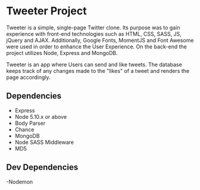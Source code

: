 # Tweeter Project

Tweeter is a simple, single-page Twitter clone. Its purpose was to gain experience with front-end technologies such as HTML, CSS, SASS, JS, jQuery and AJAX. Additionally, Google Fonts, MomentJS and Font Awesome were used in order to enhance the User Experience. On the back-end the project utilizes Node, Express and MongoDB.

Tweeter is an app where Users can send and like tweets. The database keeps track of any changes made to the "likes" of a tweet and renders the page accordingly.

## Dependencies

- Express
- Node 5.10.x or above
- Body Parser
- Chance
- MongoDB
- Node SASS Middleware
- MD5

## Dev Dependencies

-Nodemon
